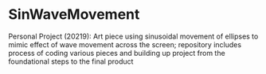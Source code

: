 # SinWaveMovement
Personal Project (20219): Art piece using sinusoidal movement of ellipses to mimic effect of wave movement across the screen; repository includes process of coding various pieces and building up project from the foundational steps to the final product
